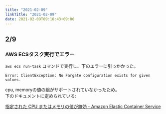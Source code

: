 ```yaml
---
title: "2021-02-09"
linkTitle: "2021-02-09"
date: 2021-02-09T09:16:43+09:00
---
```


## 2/9
### AWS ECSタスク実行でエラー

`aws ecs run-task` コマンドで実行し、下のエラーに引っかかった。

```
Error: ClientException: No Fargate configuration exists for given values.
```

cpu, memoryの値の組がサポートされていなかったため。  
下のドキュメントに定められている:

[指定された CPU またはメモリの値が無効 - Amazon Elastic Container Service](https://docs.aws.amazon.com/ja_jp/AmazonECS/latest/developerguide/task-cpu-memory-error.html)
